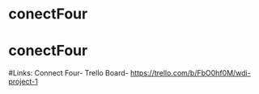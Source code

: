 # conectFour
# conectFour

#Links: 
Connect Four- 
Trello Board- https://trello.com/b/FbO0hf0M/wdi-project-1
